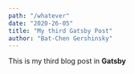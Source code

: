 ```yaml
---
path: "/whatever"
date: "2020-26-05"
title: "My third Gatsby Post"
author: "Bat-Chen Gershinsky"
---
```


This is my third blog post in **Gatsby**
